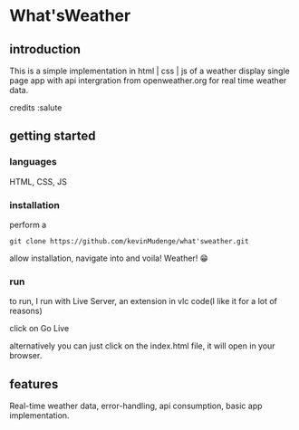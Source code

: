 # What'sWeather

## introduction
This is a simple implementation in html | css | js of a weather display single page app with api intergration from openweather.org for real time weather data.

credits :salute

## getting started

### languages

HTML, CSS, JS

### installation

perform a

```git
git clone https://github.com/kevinMudenge/what'sweather.git

```

allow installation, navigate into and voila! Weather! 😁

### run

to run, I run with Live Server, an extension in vlc code(I like it for a lot of reasons)

click on Go Live

alternatively you can just click on the index.html file, it will open in your browser.

## features

Real-time weather data, error-handling, api consumption, basic app implementation.

